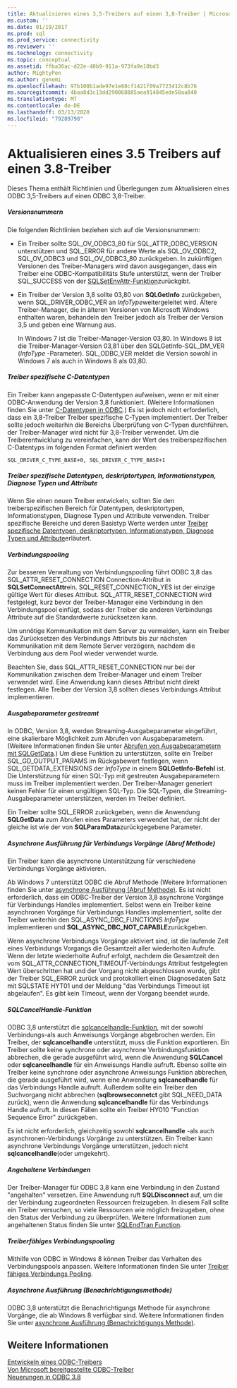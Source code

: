 ```yaml
---
title: Aktualisieren eines 3,5-Treibers auf einen 3,8-Treiber | Microsoft-Dokumentation
ms.custom: ''
ms.date: 01/19/2017
ms.prod: sql
ms.prod_service: connectivity
ms.reviewer: ''
ms.technology: connectivity
ms.topic: conceptual
ms.assetid: ffba36ac-d22e-40b9-911a-973fa9e10bd3
author: MightyPen
ms.author: genemi
ms.openlocfilehash: 97b100b1ade97e1e88cf1421f09a7723412c8b76
ms.sourcegitcommit: 4baa8d3c13dd290068885aea914845ede58aa840
ms.translationtype: MT
ms.contentlocale: de-DE
ms.lasthandoff: 03/13/2020
ms.locfileid: "79289798"
---
```

# <a name="upgrading-a-35-driver-to-a-38-driver"></a>Aktualisieren eines 3.5 Treibers auf einen 3.8-Treiber
Dieses Thema enthält Richtlinien und Überlegungen zum Aktualisieren eines ODBC 3,5-Treibers auf einen ODBC 3,8-Treiber.  
  
##### <a name="version-numbers"></a>Versionsnummern  
 Die folgenden Richtlinien beziehen sich auf die Versionsnummern:  
  
-   Ein Treiber sollte SQL_OV_ODBC3_80 für SQL_ATTR_ODBC_VERSION unterstützen und SQL_ERROR für andere Werte als SQL_OV_ODBC2, SQL_OV_ODBC3 und SQL_OV_ODBC3_80 zurückgeben. In zukünftigen Versionen des Treiber-Managers wird davon ausgegangen, dass ein Treiber eine ODBC-Kompatibilitäts Stufe unterstützt, wenn der Treiber SQL_SUCCESS von der [SQLSetEnvAttr-Funktion](../../../odbc/reference/syntax/sqlsetenvattr-function.md)zurückgibt.  
  
-   Ein Treiber der Version 3,8 sollte 03,80 von **SQLGetInfo** zurückgeben, wenn SQL_DRIVER_ODBC_VER an *InfoType*weitergeleitet wird. Ältere Treiber-Manager, die in älteren Versionen von Microsoft Windows enthalten waren, behandeln den Treiber jedoch als Treiber der Version 3,5 und geben eine Warnung aus.  
  
     In Windows 7 ist die Treiber-Manager-Version 03,80. In Windows 8 ist die Treiber-Manager-Version 03,81 über den SQLGetInfo-SQL_DM_VER (*InfoType* -Parameter). SQL_ODBC_VER meldet die Version sowohl in Windows 7 als auch in Windows 8 als 03,80.  
  
##### <a name="driver-specific-c-data-types"></a>Treiber spezifische C-Datentypen  
 Ein Treiber kann angepasste C-Datentypen aufweisen, wenn er mit einer ODBC-Anwendung der Version 3,8 funktioniert. (Weitere Informationen finden Sie unter [C-Datentypen in ODBC](../../../odbc/reference/develop-app/c-data-types-in-odbc.md).) Es ist jedoch nicht erforderlich, dass ein 3,8-Treiber Treiber spezifische C-Typen implementiert. Der Treiber sollte jedoch weiterhin die Bereichs Überprüfung von C-Typen durchführen. der Treiber-Manager wird nicht für 3,8-Treiber verwendet. Um die Treiberentwicklung zu vereinfachen, kann der Wert des treiberspezifischen C-Datentyps im folgenden Format definiert werden:  
  
```  
SQL_DRIVER_C_TYPE_BASE+0, SQL_DRIVER_C_TYPE_BASE+1  
```  
  
##### <a name="driver-specific-data-types-descriptor-types-information-types-diagnostic-types-and-attributes"></a>Treiber spezifische Datentypen, deskriptortypen, Informationstypen, Diagnose Typen und Attribute  
 Wenn Sie einen neuen Treiber entwickeln, sollten Sie den treiberspezifischen Bereich für Datentypen, deskriptortypen, Informationstypen, Diagnose Typen und Attribute verwenden. Treiber spezifische Bereiche und deren Basistyp Werte werden unter [Treiber spezifische Datentypen, deskriptortypen, Informationstypen, Diagnose Typen und Attribute](../../../odbc/reference/develop-app/driver-specific-data-types-descriptor-information-diagnostic.md)erläutert.  
  
##### <a name="connection-pooling"></a>Verbindungspooling  
 Zur besseren Verwaltung von Verbindungspooling führt ODBC 3,8 das SQL_ATTR_RESET_CONNECTION Connection-Attribut in **SQLSetConnectAttr**ein. SQL_RESET_CONNECTION_YES ist der einzige gültige Wert für dieses Attribut. SQL_ATTR_RESET_CONNECTION wird festgelegt, kurz bevor der Treiber-Manager eine Verbindung in den Verbindungspool einfügt, sodass der Treiber die anderen Verbindungs Attribute auf die Standardwerte zurücksetzen kann.  
  
 Um unnötige Kommunikation mit dem Server zu vermeiden, kann ein Treiber das Zurücksetzen des Verbindungs Attributs bis zur nächsten Kommunikation mit dem Remote Server verzögern, nachdem die Verbindung aus dem Pool wieder verwendet wurde.  
  
 Beachten Sie, dass SQL_ATTR_RESET_CONNECTION nur bei der Kommunikation zwischen dem Treiber-Manager und einem Treiber verwendet wird. Eine Anwendung kann dieses Attribut nicht direkt festlegen. Alle Treiber der Version 3,8 sollten dieses Verbindungs Attribut implementieren.  
  
##### <a name="streamed-output-parameters"></a>Ausgabeparameter gestreamt  
 In ODBC, Version 3,8, werden Streaming-Ausgabeparameter eingeführt, eine skalierbare Möglichkeit zum Abrufen von Ausgabeparametern. (Weitere Informationen finden Sie unter [Abrufen von Ausgabeparametern mit SQLGetData](../../../odbc/reference/develop-app/retrieving-output-parameters-using-sqlgetdata.md).) Um diese Funktion zu unterstützen, sollte ein Treiber SQL_GD_OUTPUT_PARAMS im Rückgabewert festlegen, wenn SQL_GETDATA_EXTENSIONS der *InfoType* in einem **SQLGetInfo-Befehl** ist. Die Unterstützung für einen SQL-Typ mit gestreuten Ausgabeparametern muss im Treiber implementiert werden. Der Treiber-Manager generiert keinen Fehler für einen ungültigen SQL-Typ. Die SQL-Typen, die Streaming-Ausgabeparameter unterstützen, werden im Treiber definiert.  
  
 Ein Treiber sollte SQL_ERROR zurückgeben, wenn die Anwendung **SQLGetData** zum Abrufen eines Parameters verwendet hat, der nicht der gleiche ist wie der von **SQLParamData**zurückgegebene Parameter.  
  
##### <a name="asynchronous-execution-for-connection-operations-polling-method"></a>Asynchrone Ausführung für Verbindungs Vorgänge (Abruf Methode)  
 Ein Treiber kann die asynchrone Unterstützung für verschiedene Verbindungs Vorgänge aktivieren.  
  
 Ab Windows 7 unterstützt ODBC die Abruf Methode (Weitere Informationen finden Sie unter [asynchrone Ausführung (Abruf Methode)](../../../odbc/reference/develop-app/asynchronous-execution-polling-method.md). Es ist nicht erforderlich, dass ein ODBC-Treiber der Version 3,8 asynchrone Vorgänge für Verbindungs Handles implementiert. Selbst wenn ein Treiber keine asynchronen Vorgänge für Verbindungs Handles implementiert, sollte der Treiber weiterhin den SQL_ASYNC_DBC_FUNCTIONS *InfoType* implementieren und **SQL_ASYNC_DBC_NOT_CAPABLE**zurückgeben.  
  
 Wenn asynchrone Verbindungs Vorgänge aktiviert sind, ist die laufende Zeit eines Verbindungs Vorgangs die Gesamtzeit aller wiederholten Aufrufe. Wenn der letzte wiederholte Aufruf erfolgt, nachdem die Gesamtzeit den vom SQL_ATTR_CONNECTION_TIMEOUT-Verbindungs Attribut festgelegten Wert überschritten hat und der Vorgang nicht abgeschlossen wurde, gibt der Treiber SQL_ERROR zurück und protokolliert einen Diagnosedaten Satz mit SQLSTATE HYT01 und der Meldung "das Verbindungs Timeout ist abgelaufen". Es gibt kein Timeout, wenn der Vorgang beendet wurde.  
  
##### <a name="sqlcancelhandle-function"></a>SQLCancelHandle-Funktion  
 ODBC 3,8 unterstützt die [sqlcancelhandle-Funktion](../../../odbc/reference/syntax/sqlcancelhandle-function.md), mit der sowohl Verbindungs-als auch Anweisungs Vorgänge abgebrochen werden. Ein Treiber, der **sqlcancelhandle** unterstützt, muss die Funktion exportieren. Ein Treiber sollte keine synchrone oder asynchrone Verbindungsfunktion abbrechen, die gerade ausgeführt wird, wenn die Anwendung **SQLCancel** oder **sqlcancelhandle** für ein Anweisungs Handle aufruft. Ebenso sollte ein Treiber keine synchrone oder asynchrone Anweisungs Funktion abbrechen, die gerade ausgeführt wird, wenn eine Anwendung **sqlcancelhandle** für das Verbindungs Handle aufruft. Außerdem sollte ein Treiber den Suchvorgang nicht abbrechen (**sqlbrowseconnetct** gibt SQL_NEED_DATA zurück), wenn die Anwendung **sqlcancelhandle** für das Verbindungs Handle aufruft. In diesen Fällen sollte ein Treiber HY010 "Function Sequence Error" zurückgeben.  
  
 Es ist nicht erforderlich, gleichzeitig sowohl **sqlcancelhandle** -als auch asynchronen-Verbindungs Vorgänge zu unterstützen. Ein Treiber kann asynchrone Verbindungs Vorgänge unterstützen, jedoch nicht **sqlcancelhandle**(oder umgekehrt).  
  
##### <a name="suspended-connections"></a>Angehaltene Verbindungen  
 Der Treiber-Manager für ODBC 3,8 kann eine Verbindung in den Zustand "angehalten" versetzen. Eine Anwendung ruft **SQLDisconnect** auf, um die der Verbindung zugeordneten Ressourcen freizugeben. In diesem Fall sollte ein Treiber versuchen, so viele Ressourcen wie möglich freizugeben, ohne den Status der Verbindung zu überprüfen. Weitere Informationen zum angehaltenen Status finden Sie unter [SQLEndTran Function](../../../odbc/reference/syntax/sqlendtran-function.md).  
  
##### <a name="driver-aware-connection-pooling"></a>Treiberfähiges Verbindungspooling  
 Mithilfe von ODBC in Windows 8 können Treiber das Verhalten des Verbindungspools anpassen. Weitere Informationen finden Sie unter [Treiber fähiges Verbindungs Pooling](../../../odbc/reference/develop-app/driver-aware-connection-pooling.md).  
  
##### <a name="asynchronous-execution-notification-method"></a>Asynchrone Ausführung (Benachrichtigungsmethode)  
 ODBC 3,8 unterstützt die Benachrichtigungs Methode für asynchrone Vorgänge, die ab Windows 8 verfügbar sind. Weitere Informationen finden Sie unter [asynchrone Ausführung (Benachrichtigungs Methode)](../../../odbc/reference/develop-app/asynchronous-execution-notification-method.md).  
  
## <a name="see-also"></a>Weitere Informationen  
 [Entwickeln eines ODBC-Treibers](../../../odbc/reference/develop-driver/developing-an-odbc-driver.md)   
 [Von Microsoft bereitgestellte ODBC-Treiber](../../../odbc/microsoft/microsoft-supplied-odbc-drivers.md)   
 [Neuerungen in ODBC 3.8](../../../odbc/reference/what-s-new-in-odbc-3-8.md)
